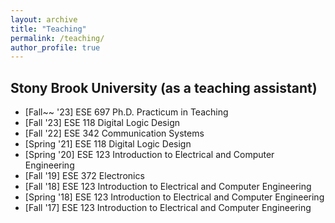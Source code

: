 ```yaml
---
layout: archive
title: "Teaching"
permalink: /teaching/
author_profile: true
---
```



## Stony Brook University (as a teaching assistant)

* [Fall~~ '23] ESE 697 Ph.D. Practicum in Teaching
* [Fall   '23] ESE 118 Digital Logic Design
* [Fall   '22] ESE 342 Communication Systems
* [Spring '21] ESE 118 Digital Logic Design
* [Spring '20] ESE 123 Introduction to Electrical and Computer Engineering
* [Fall   '19] ESE 372 Electronics
* [Fall   '18] ESE 123 Introduction to Electrical and Computer Engineering
* [Spring '18] ESE 123 Introduction to Electrical and Computer Engineering
* [Fall   '17] ESE 123 Introduction to Electrical and Computer Engineering
